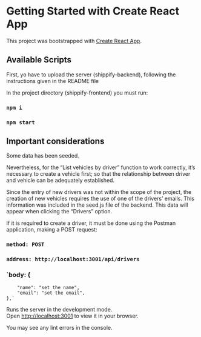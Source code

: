 # Getting Started with Create React App

This project was bootstrapped with [Create React App](https://github.com/facebook/create-react-app).

## Available Scripts

First, yo have to upload the server (shippify-backend), following the instructions given in the README file

In the project directory (shippify-frontend) you must run:
### `npm i`
### `npm start`


## Important considerations

Some data has been seeded.

Nevertheless, for the “List vehicles by driver” function to work correctly, it’s necessary to create a vehicle first; so that the relationship between driver and vehicle can be adequately established.

Since the entry of new drivers was not within the scope of the project, the creation of new vehicles requires the use of one of the drivers’ emails. This information was included in the seed.js file of the backend. This data will appear when clicking the “Drivers” option.

If it is required to create a driver, it must be done using the Postman application, making a POST request:

### `method: POST`
### `address: http://localhost:3001/api/drivers`
### `body:     {
        "name": "set the name",
        "email": "set the email",
    },`


Runs the server in the development mode.\
Open [http://localhost:3001](http://localhost:3000) to view it in your browser.

You may see any lint errors in the console.
